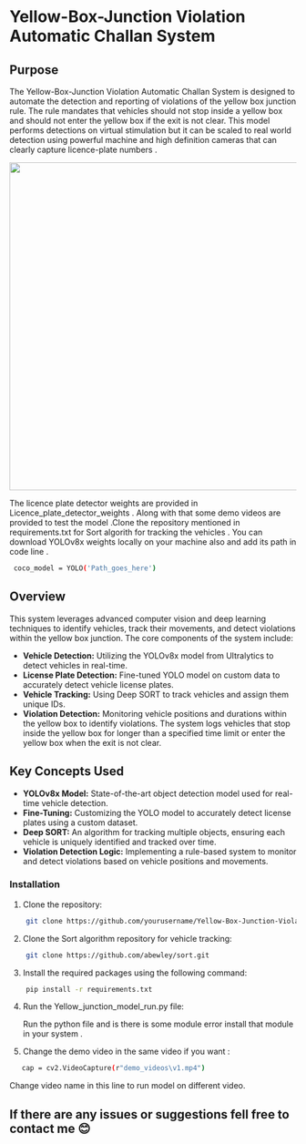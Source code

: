 # Yellow-Box-Junction Violation Automatic Challan System

## Purpose
The Yellow-Box-Junction Violation Automatic Challan System is designed to automate the detection and reporting of violations of the yellow box junction rule. The rule mandates that vehicles should not stop inside a yellow box and should not enter the yellow box if the exit is not clear.
This model performs detections on virtual stimulation but it can be scaled to real world detection using powerful machine and high definition cameras that can clearly capture licence-plate numbers . 


<img src="https://github.com/deva022/Yellow-Box-Junction-Violation-Automatic-Challan-System/assets/112040328/524c65c0-094d-41a4-824a-6d68075f22cc" style="width:60vw">

The licence plate detector weights are provided in Licence_plate_detector_weights . Along with that some demo videos are provided to test the model .Clone the repository mentioned in requirements.txt for Sort algorith for tracking the vehicles . You can download YOLOv8x weights locally on your machine also and add its path in code line .
```bash
 coco_model = YOLO('Path_goes_here')
```


## Overview
This system leverages advanced computer vision and deep learning techniques to identify vehicles, track their movements, and detect violations within the yellow box junction. The core components of the system include:

- **Vehicle Detection:** Utilizing the YOLOv8x model from Ultralytics to detect vehicles in real-time.
- **License Plate Detection:** Fine-tuned YOLO model on custom data to accurately detect vehicle license plates.
- **Vehicle Tracking:** Using Deep SORT to track vehicles and assign them unique IDs.
- **Violation Detection:** Monitoring vehicle positions and durations within the yellow box to identify violations. The system logs vehicles that stop inside the yellow box for longer than a specified time limit or enter the yellow box when the exit is not clear.

## Key Concepts Used
- **YOLOv8x Model:** State-of-the-art object detection model used for real-time vehicle detection.
- **Fine-Tuning:** Customizing the YOLO model to accurately detect license plates using a custom dataset.
- **Deep SORT:** An algorithm for tracking multiple objects, ensuring each vehicle is uniquely identified and tracked over time.
- **Violation Detection Logic:** Implementing a rule-based system to monitor and detect violations based on vehicle positions and movements.


### Installation
1. Clone the repository:
```bash
    git clone https://github.com/yourusername/Yellow-Box-Junction-Violation-Automatic-Challan-System.git
```
2. Clone the Sort algorithm repository for vehicle tracking:
```bash
    git clone https://github.com/abewley/sort.git
```
3. Install the required packages using the following command:
```bash
    pip install -r requirements.txt
```
4. Run the Yellow_junction_model_run.py file:
   
   Run the python file and is there is some module error install that module in your system .
6. Change the demo video in the same video if you want :
```bash
   cap = cv2.VideoCapture(r"demo_videos\v1.mp4")
```
Change video name in this line to run model on different video.


## If there are any issues or suggestions fell free to contact me 😊

